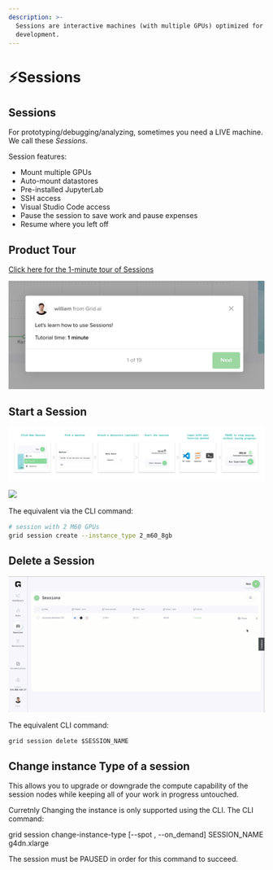 ```yaml
---
description: >-
  Sessions are interactive machines (with multiple GPUs) optimized for
  development.
---
```


# ⚡Sessions

## Sessions

For prototyping/debugging/analyzing, sometimes you need a LIVE machine. We call these _Sessions_.

Session features:

* Mount multiple GPUs
* Auto-mount datastores
* Pre-installed JupyterLab
* SSH access
* Visual Studio Code access
* Pause the session to save work and pause expenses
* Resume where you left off

## Product Tour

[Click here for the 1-minute tour of Sessions](https://platform.grid.ai/#/dashboard?product_tour_id=221973)

![](/images/sessions/sessions-product-tour.png)

## **Start a Session**

![](/images/sessions/session.jpg)

![](/images/sessions/new-session.gif)

The equivalent via the CLI command:

```bash
# session with 2 M60 GPUs
grid session create --instance_type 2_m60_8gb
```

## Delete a Session

![](/images/sessions/delete-session.gif)

The equivalent CLI command:

```text
grid session delete $SESSION_NAME
```
## Change instance Type of a session

This allows you to upgrade or downgrade the compute capability of the session nodes while keeping all of your work in progress untouched.

Curretnly Changing the instance is only supported using the CLI. 
The CLI command:

grid session change-instance-type [--spot , --on_demand] SESSION_NAME g4dn.xlarge

The session must be PAUSED in order for this command to succeed.
